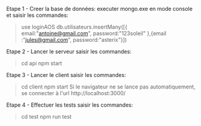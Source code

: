 Etape 1 - Creer la base de données:
executer mongo.exe en mode console et saisir les commandes:
>use loginAOS
>db.utilisateurs.insertMany([{ email:"antoine@gmail.com", password:"123soleil" },{email :"jules@gmail.com", password:"asterix"}])

Etape 2 - Lancer le serveur
saisir les commandes:
> cd api
> npm start

Etape 3 - Lancer le client
saisir les commandes:
> cd client
> npm start
Si le navigateur ne se lance pas automatiquement, se connecter à l'url http://localhost:3000/

Etape 4 - Effectuer les tests
saisir les commandes:
>cd test
>npm run test
